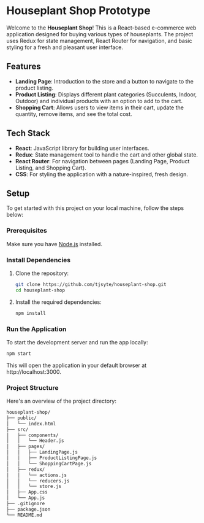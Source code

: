 # Houseplant Shop Prototype

Welcome to the **Houseplant Shop**! This is a React-based e-commerce web application designed for buying various types of houseplants. The project uses Redux for state management, React Router for navigation, and basic styling for a fresh and pleasant user interface.

## Features

- **Landing Page**: Introduction to the store and a button to navigate to the product listing.
- **Product Listing**: Displays different plant categories (Succulents, Indoor, Outdoor) and individual products with an option to add to the cart.
- **Shopping Cart**: Allows users to view items in their cart, update the quantity, remove items, and see the total cost.

## Tech Stack

- **React**: JavaScript library for building user interfaces.
- **Redux**: State management tool to handle the cart and other global state.
- **React Router**: For navigation between pages (Landing Page, Product Listing, and Shopping Cart).
- **CSS**: For styling the application with a nature-inspired, fresh design.

## Setup

To get started with this project on your local machine, follow the steps below:

### Prerequisites

Make sure you have [Node.js](https://nodejs.org/en/) installed.

### Install Dependencies

1. Clone the repository:

   ```bash
   git clone https://github.com/tjsyte/houseplant-shop.git
   cd houseplant-shop
   ```
2. Install the required dependencies:

   ```bash
   npm install
   ```
### Run the Application
To start the development server and run the app locally:

   ```bash
   npm start
   ```
This will open the application in your default browser at http://localhost:3000.

### Project Structure
Here's an overview of the project directory:

```bash
houseplant-shop/
├── public/
│   └── index.html
├── src/
│   ├── components/
│   │   └── Header.js
│   ├── pages/
│   │   ├── LandingPage.js
│   │   ├── ProductListingPage.js
│   │   └── ShoppingCartPage.js
│   ├── redux/
│   │   └── actions.js
│   │   └── reducers.js
│   │   └── store.js
│   ├── App.css
│   └── App.js
├── .gitignore
├── package.json
└── README.md

